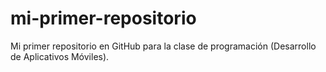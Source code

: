 # mi-primer-repositorio
Mi primer repositorio en GitHub para la clase de programación (Desarrollo de Aplicativos Móviles).
